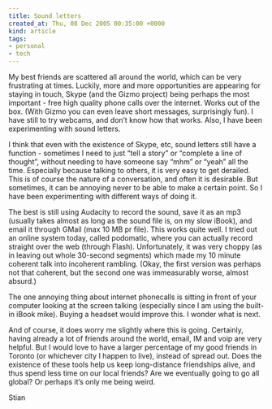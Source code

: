 ```yaml
---
title: Sound letters
created_at: Thu, 08 Dec 2005 00:35:00 +0000
kind: article
tags:
- personal
- tech
---
```


My best friends are scattered all around the world, which can be very
frustrating at times. Luckily, more and more opportunities are appearing
for staying in touch, Skype (and the Gizmo project) being perhaps the
most important - free high quality phone calls over the internet. Works
out of the box. (With Gizmo you can even leave short messages,
surprisingly fun). I have still to try webcams, and don’t know how that
works. Also, I have been experimenting with sound letters.

I think that even with the existence of Skype, etc, sound letters still
have a function - sometimes I need to just “tell a story” or “complete a
line of thought”, without needing to have someone say “mhm” or “yeah”
all the time. Especially because talking to others, it is very easy to
get derailed. This is of course the nature of a conversation, and often
it is desirable. But sometimes, it can be annoying never to be able to
make a certain point. So I have been experimenting with different ways
of doing it.

The best is still using Audacity to record the sound, save it as an mp3
(usually takes almost as long as the sound file is, on my slow iBook),
and email it through GMail (max 10 MB pr file). This works quite well. I
tried out an online system today, called podomatic, where you can
actually record straight over the web (through Flash). Unfortunately, it
was very choppy (as in leaving out whole 30-second segments) which made
my 10 minute coherent talk into incoherent rambling. (Okay, the first
version was perhaps not that coherent, but the second one was
immeasurably worse, almost absurd.)

The one annoying thing about internet phonecalls is sitting in front of
your computer looking at the screen talking (especially since I am using
the built-in iBook mike). Buying a headset would improve this. I wonder
what is next.

And of course, it does worry me slightly where this is going. Certainly,
having already a lot of friends around the world, email, IM and voip are
very helpful. But I would love to have a larger percentage of my good
friends in Toronto (or whichever city I happen to live), instead of
spread out. Does the existence of these tools help us keep long-distance
friendships alive, and thus spend less time on our local friends? Are we
eventually going to go all global? Or perhaps it’s only me being weird.

Stian
